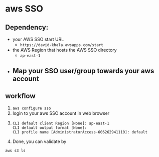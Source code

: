 # aws SSO


## Dependency:
- your AWS SSO start URL
  - `https://david-khala.awsapps.com/start`
- the AWS Region that hosts the AWS SSO directory
  - `ap-east-1`
- Map your SSO user/group towards your aws account
  - 

## workflow
1. `aws configure sso`
2. login to your aws SSO account in web browser
3.  ```
    CLI default client Region [None]: ap-east-1                                                         
    CLI default output format [None]:                                                                        
    CLI profile name [AdministratorAccess-606262941110]: default    
    ```
4. Done, you can validate by 
  ```
  aws s3 ls
  ```

